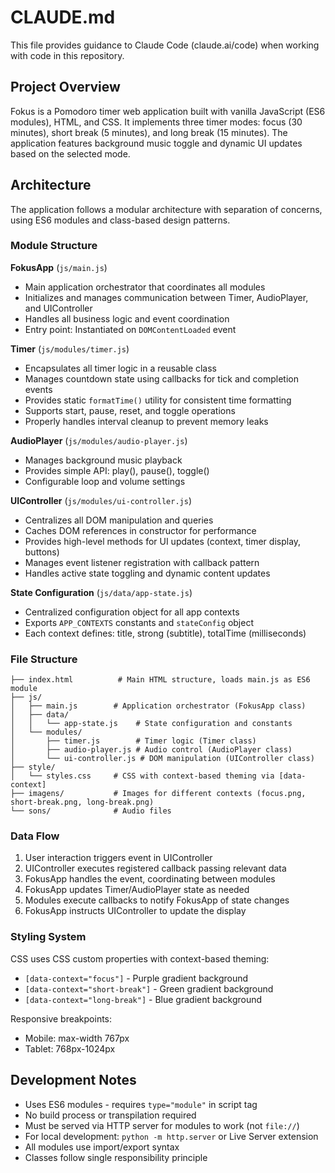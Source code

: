 # CLAUDE.md

This file provides guidance to Claude Code (claude.ai/code) when working with code in this repository.

## Project Overview

Fokus is a Pomodoro timer web application built with vanilla JavaScript (ES6 modules), HTML, and CSS. It implements three timer modes: focus (30 minutes), short break (5 minutes), and long break (15 minutes). The application features background music toggle and dynamic UI updates based on the selected mode.

## Architecture

The application follows a modular architecture with separation of concerns, using ES6 modules and class-based design patterns.

### Module Structure

**FokusApp** (`js/main.js`)
- Main application orchestrator that coordinates all modules
- Initializes and manages communication between Timer, AudioPlayer, and UIController
- Handles all business logic and event coordination
- Entry point: Instantiated on `DOMContentLoaded` event

**Timer** (`js/modules/timer.js`)
- Encapsulates all timer logic in a reusable class
- Manages countdown state using callbacks for tick and completion events
- Provides static `formatTime()` utility for consistent time formatting
- Supports start, pause, reset, and toggle operations
- Properly handles interval cleanup to prevent memory leaks

**AudioPlayer** (`js/modules/audio-player.js`)
- Manages background music playback
- Provides simple API: play(), pause(), toggle()
- Configurable loop and volume settings

**UIController** (`js/modules/ui-controller.js`)
- Centralizes all DOM manipulation and queries
- Caches DOM references in constructor for performance
- Provides high-level methods for UI updates (context, timer display, buttons)
- Manages event listener registration with callback pattern
- Handles active state toggling and dynamic content updates

**State Configuration** (`js/data/app-state.js`)
- Centralized configuration object for all app contexts
- Exports `APP_CONTEXTS` constants and `stateConfig` object
- Each context defines: title, strong (subtitle), totalTime (milliseconds)

### File Structure

```
├── index.html          # Main HTML structure, loads main.js as ES6 module
├── js/
│   ├── main.js        # Application orchestrator (FokusApp class)
│   ├── data/
│   │   └── app-state.js    # State configuration and constants
│   └── modules/
│       ├── timer.js        # Timer logic (Timer class)
│       ├── audio-player.js # Audio control (AudioPlayer class)
│       └── ui-controller.js # DOM manipulation (UIController class)
├── style/
│   └── styles.css     # CSS with context-based theming via [data-context]
├── imagens/           # Images for different contexts (focus.png, short-break.png, long-break.png)
└── sons/              # Audio files
```

### Data Flow

1. User interaction triggers event in UIController
2. UIController executes registered callback passing relevant data
3. FokusApp handles the event, coordinating between modules
4. FokusApp updates Timer/AudioPlayer state as needed
5. Modules execute callbacks to notify FokusApp of state changes
6. FokusApp instructs UIController to update the display

### Styling System

CSS uses CSS custom properties with context-based theming:
- `[data-context="focus"]` - Purple gradient background
- `[data-context="short-break"]` - Green gradient background
- `[data-context="long-break"]` - Blue gradient background

Responsive breakpoints:
- Mobile: max-width 767px
- Tablet: 768px-1024px

## Development Notes

- Uses ES6 modules - requires `type="module"` in script tag
- No build process or transpilation required
- Must be served via HTTP server for modules to work (not `file://`)
- For local development: `python -m http.server` or Live Server extension
- All modules use import/export syntax
- Classes follow single responsibility principle